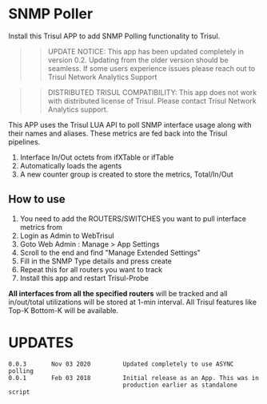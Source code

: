 # SNMP Poller

Install this Trisul APP to add SNMP Polling functionality to Trisul.

>> UPDATE NOTICE: This app has been updated completely in version 0.2. Updating from the older version
>> should be seamless. If some users experience issues please reach out to Trisul Network Analytics Support

>> DISTRIBUTED TRISUL COMPATIBILITY: This app does not work with distributed license of Trisul. 
>> Please contact Trisul Network Analytics support. 

This APP uses the Trisul LUA API to poll SNMP interface usage along with their names and aliases. These metrics are fed back into the Trisul pipelines.

1. Interface In/Out octets  from ifXTable or ifTable
2. Automatically loads the agents 
3. A new counter group is created to store the metrics, Total/In/Out 


## How to use 

1. You need to add the ROUTERS/SWITCHES you want to pull interface metrics from
2. Login as Admin to WebTrisul
3. Goto Web Admin : Manage > App Settings 
4. Scroll to the end and find "Manage Extended Settings"
5. Fill in the SNMP Type details and press create
6. Repeat this for all routers you want to track
7. Install this app and restart Trisul-Probe

**All interfaces from all the specified routers** will be tracked and all in/out/total utilizations will be stored at 1-min interval. All Trisul features like Top-K Bottom-K will be available. 


UPDATES
=======

````
0.0.3		Nov 03 2020			Updated completely to use ASYNC polling 
0.0.1		Feb 03 2018			Initial release as an App. This was in 
                                production earlier as standalone script 
````


